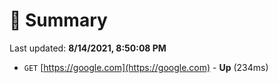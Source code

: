 # 📖 Summary
Last updated: **8/14/2021, 8:50:08 PM**

- `GET` [https://google.com](https://google.com) - **Up** (234ms)

